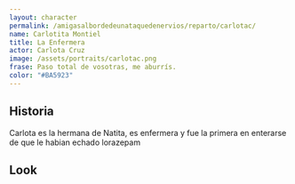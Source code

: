 ```yaml
---
layout: character
permalink: /amigasalbordedeunataquedenervios/reparto/carlotac/
name: Carlotita Montiel
title: La Enfermera
actor: Carlota Cruz
image: /assets/portraits/carlotac.png
frase: Paso total de vosotras, me aburrís.
color: "#BA5923"
---
```


## Historia

Carlota es la hermana de Natita, es enfermera y fue la primera en enterarse de que le habian echado lorazepam

## Look

